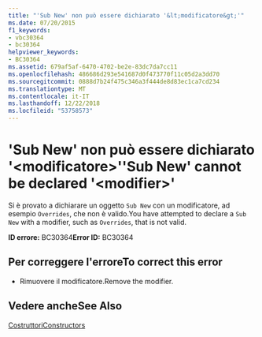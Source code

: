 ```yaml
---
title: "'Sub New' non può essere dichiarato '&lt;modificatore&gt;'"
ms.date: 07/20/2015
f1_keywords:
- vbc30364
- bc30364
helpviewer_keywords:
- BC30364
ms.assetid: 679af5af-6470-4702-be2e-83dc7da7cc11
ms.openlocfilehash: 486686d293e541687d0f473770f11c05d2a3dd70
ms.sourcegitcommit: 0888d7b24f475c346a3f444de8d83ec1ca7cd234
ms.translationtype: MT
ms.contentlocale: it-IT
ms.lasthandoff: 12/22/2018
ms.locfileid: "53758573"
---
```

# <a name="sub-new-cannot-be-declared-ltmodifiergt"></a><span data-ttu-id="956c6-102">'Sub New' non può essere dichiarato '&lt;modificatore&gt;'</span><span class="sxs-lookup"><span data-stu-id="956c6-102">'Sub New' cannot be declared '&lt;modifier&gt;'</span></span>
<span data-ttu-id="956c6-103">Si è provato a dichiarare un oggetto `Sub New` con un modificatore, ad esempio `Overrides`, che non è valido.</span><span class="sxs-lookup"><span data-stu-id="956c6-103">You have attempted to declare a `Sub New` with a modifier, such as `Overrides`, that is not valid.</span></span>  
  
 <span data-ttu-id="956c6-104">**ID errore:** BC30364</span><span class="sxs-lookup"><span data-stu-id="956c6-104">**Error ID:** BC30364</span></span>  
  
## <a name="to-correct-this-error"></a><span data-ttu-id="956c6-105">Per correggere l'errore</span><span class="sxs-lookup"><span data-stu-id="956c6-105">To correct this error</span></span>  
  
-   <span data-ttu-id="956c6-106">Rimuovere il modificatore.</span><span class="sxs-lookup"><span data-stu-id="956c6-106">Remove the modifier.</span></span>  
  
## <a name="see-also"></a><span data-ttu-id="956c6-107">Vedere anche</span><span class="sxs-lookup"><span data-stu-id="956c6-107">See Also</span></span>  
 [<span data-ttu-id="956c6-108">Costruttori</span><span class="sxs-lookup"><span data-stu-id="956c6-108">Constructors</span></span>](~/docs/visual-basic/programming-guide/concepts/object-oriented-programming.md#constructors)
